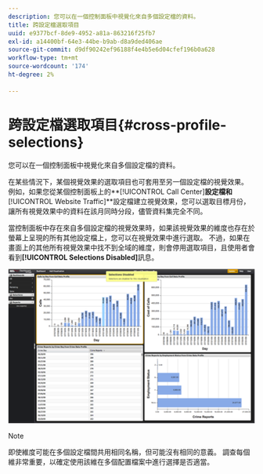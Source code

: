 ```yaml
---
description: 您可以在一個控制面板中視覺化來自多個設定檔的資料。
title: 跨設定檔選取項目
uuid: e9377bcf-8de9-4952-a81a-863216f25fb7
exl-id: a14400bf-64e3-44be-b9ab-d8a9ded406ae
source-git-commit: d9df90242ef96188f4e4b5e6d04cfef196b0a628
workflow-type: tm+mt
source-wordcount: '174'
ht-degree: 2%

---
```


# 跨設定檔選取項目{#cross-profile-selections}

您可以在一個控制面板中視覺化來自多個設定檔的資料。

在某些情況下，某個視覺效果的選取項目也可套用至另一個設定檔的視覺效果。 例如，如果您從某個控制面板上的**[!UICONTROL Call Center]**設定檔和&#x200B;**[!UICONTROL Website Traffic]**&#x200B;設定檔建立視覺效果，您可以選取目標月份，讓所有視覺效果中的資料在該月同時分段，儘管資料集完全不同。

當控制面板中存在來自多個設定檔的視覺效果時，如果該視覺效果的維度也存在於螢幕上呈現的所有其他設定檔上，您可以在視覺效果中進行選取。 不過，如果在畫面上的其他所有視覺效果中找不到全域的維度，則會停用選取項目，且使用者會看到&#x200B;**[!UICONTROL Selections Disabled]**&#x200B;訊息。

![](assets/selection_disabled.png)

>[!NOTE]
>
>即使維度可能在多個設定檔間共用相同名稱，但可能沒有相同的意義。 調查每個維非常重要，以確定使用該維在多個配置檔案中進行選擇是否適當。
